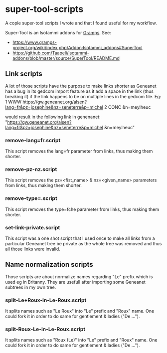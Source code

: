 # super-tool-scripts

A cople super-tool scripts I wrote and that I found useful for my workflow.

Super-Tool is an Isotammi addons for [Gramps](https://gramps-project.org/).
See:
* https://www.gramps-project.org/wiki/index.php/Addon:Isotammi_addons#SuperTool
* https://github.com/Taapeli/isotammi-addons/blob/master/source/SuperTool/README.md

## Link scripts

A lot of those scripts have the purpose to make links shorter as Geneanet has a
bug in its gedcom import feature as it add a space in the link (thus breaking
it) if the link happens to be on multiple lines in the gedcom file.
Eg:
1 WWW https://gw.geneanet.org/alsen?lang=fr&pz=josephine&nz=seneterre&p=michel
2 CONC &n=meylheuc

would result in the following link in genenanet:
"https://gw.geneanet.org/alsen?lang=fr&pz=josephine&nz=seneterre&p=michel &n=meylheuc"

### remove-lang=fr.script

This script removes the lang=fr parameter from links, thus making them shorter.

### remove-pz-nz.script

This script removes the pz=<fist_name> & nz=<given_name> parameters from links,
thus making them shorter.

### remove-type=.script

This script removes the type=fche parameter from links, thus making them shorter.

### set-link-private.script

This script was a one shot script that I used once to make all links from a
particular Geneanet tree be private as the whole tree was removed and thus all
those links were invalid.

## Name normalization scripts

Those scripts are about normalize names regarding "Le" prefix which is used eg
in Britanny.
They are usefull after importing some Geneanet subtrees in my own tree.

### split-Le+Roux-in-Le-Roux.script

It splits names such as "Le Roux" into "Le" prefix and "Roux" name.
One could fork it in order to do same for gentlement & ladies ("De …").

### split-Roux-Le-in-Le-Roux.script

It splits names such as "Roux (Le)" into "Le" prefix and "Roux" name.
One could fork it in order to do same for gentlement & ladies ("De …").


